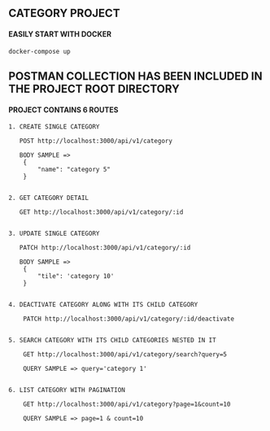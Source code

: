 
## CATEGORY PROJECT

#### EASILY START WITH DOCKER
    
    docker-compose up
    
    
## POSTMAN COLLECTION HAS BEEN INCLUDED IN THE PROJECT ROOT DIRECTORY
 
 
#### PROJECT CONTAINS 6 ROUTES

    1. CREATE SINGLE CATEGORY
    
       POST http://localhost:3000/api/v1/category
    
       BODY SAMPLE =>
        {
            "name": "category 5"
        }
        
    
    2. GET CATEGORY DETAIL
    
       GET http://localhost:3000/api/v1/category/:id
       
        
    3. UPDATE SINGLE CATEGORY
    
       PATCH http://localhost:3000/api/v1/category/:id
    
       BODY SAMPLE =>
        {
            "tile": 'category 10'
        } 
       
    
    4. DEACTIVATE CATEGORY ALONG WITH ITS CHILD CATEGORY
        
        PATCH http://localhost:3000/api/v1/category/:id/deactivate
        
    
    5. SEARCH CATEGORY WITH ITS CHILD CATEGORIES NESTED IN IT
        
        GET http://localhost:3000/api/v1/category/search?query=5
    
        QUERY SAMPLE => query='category 1'
        
        
    6. LIST CATEGORY WITH PAGINATION
    
        GET http://localhost:3000/api/v1/category?page=1&count=10
        
        QUERY SAMPLE => page=1 & count=10
        
        
